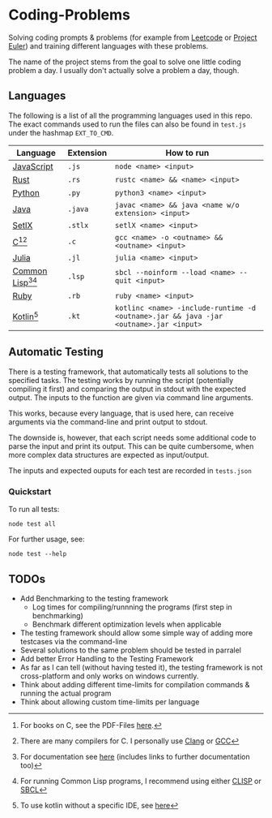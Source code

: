 # Coding-Problems

Solving coding prompts & problems (for example from [Leetcode](https://www.leetcode.com) or [Project Euler](https://projecteuler.net/archives)) and training different languages with these problems.

The name of the project stems from the goal to solve one little coding problem a day. I usually don't actually solve a problem a day, though.

## Languages

The following is a list of all the programming languages used in this repo. The exact commands used to run the files can also be found in `test.js` under the hashmap `EXT_TO_CMD`.

| Language                                                                      | Extension | How to run                                                                            |
| ----------------------------------------------------------------------------- | --------- | ------------------------------------------------------------------------------------- |
| [JavaScript](https://nodejs.org/en/)                                          | `.js`     | `node <name> <input>`                                                                 |
| [Rust](https://www.rust-lang.org/)                                            | `.rs`     | `rustc <name> && <name> <input>`                                                      |
| [Python](https://www.python.org/)                                             | `.py`     | `python3 <name> <input>`                                                              |
| [Java](https://www.oracle.com/java/technologies/downloads/)                   | `.java`   | `javac <name> && java <name w/o extension> <input>`                                   |
| [SetlX](https://randoom.org/Software/SetlX/)                                  | `.stlx`   | `setlX <name> <input>`                                                                |
| [C](<https://en.wikipedia.org/wiki/C_(programming_language)>)[^cbooks][^ccom] | `.c`      | `gcc <name> -o <outname> && <outname> <input>`                                        |
| [Julia](https://julialang.org/)                                               | `.jl`     | `julia <name> <input>`                                                                |
| [Common Lisp](https://lisp-lang.org/)[^cldoc][^clcom]                         | `.lsp`    | `sbcl --noinform --load <name> --quit <input>`                                        |
| [Ruby](https://www.ruby-lang.org/en/)                                         | `.rb`     | `ruby <name> <input>`                                                                 |
| [Kotlin](https://kotlinlang.org/)[^kotlincom]                                 | `.kt`     | `kotlinc <name> -include-runtime -d <outname>.jar && java -jar <outname>.jar <input>` |

[^cbooks]: For books on C, see the PDF-Files [here](https://github.com/ArtInLines/PDF-Files/tree/master/CS/Programming/Languages/C).
[^ccom]: There are many compilers for C. I personally use [Clang](https://clang.llvm.org/) or [GCC](https://gcc.gnu.org/)
[^cldoc]: For documentation see [here](https://lispcookbook.github.io/cl-cookbook/) (includes links to further documentation too)
[^clcom]: For running Common Lisp programs, I recommend using either [CLISP](https://sourceforge.net/projects/clisp/) or [SBCL](https://www.sbcl.org/)
[^kotlincom]: To use kotlin without a specific IDE, see [here](https://kotlinlang.org/docs/command-line.html)

## Automatic Testing

There is a testing framework, that automatically tests all solutions to the specified tasks. The testing works by running the script (potentially compiling it first) and comparing the output in stdout with the expected output. The inputs to the function are given via command line arguments.

This works, because every language, that is used here, can receive arguments via the command-line and print output to stdout.

The downside is, however, that each script needs some additional code to parse the input and print its output. This can be quite cumbersome, when more complex data structures are expected as input/output.

The inputs and expected ouputs for each test are recorded in `tests.json`

### Quickstart

To run all tests:

```console
node test all
```

For further usage, see:

```console
node test --help
```

## TODOs

-   Add Benchmarking to the testing framework
    -   Log times for compiling/runnning the programs (first step in benchmarking)
    -   Benchmark different optimization levels when applicable
-   The testing framework should allow some simple way of adding more testcases via the command-line
-   Several solutions to the same problem should be tested in parralel
-   Add better Error Handling to the Testing Framework
-   As far as I can tell (without having tested it), the testing framework is not cross-platform and only works on windows currently.
-   Think about adding different time-limits for compilation commands & running the actual program
-   Think about allowing custom time-limits per language
